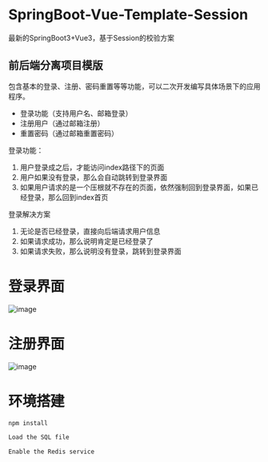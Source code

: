 # SpringBoot-Vue-Template-Session
最新的SpringBoot3+Vue3，基于Session的校验方案

## 前后端分离项目模版

包含基本的登录、注册、密码重置等等功能，可以二次开发编写具体场景下的应用程序。

* 登录功能（支持用户名、邮箱登录）
* 注册用户（通过邮箱注册）
* 重置密码（通过邮箱重置密码）

登录功能：
1. 用户登录成之后，才能访问index路径下的页面
2. 用户如果没有登录，那么会自动跳转到登录界面
3. 如果用户请求的是一个压根就不存在的页面，依然强制回到登录界面，如果已经登录，那么回到index首页

登录解决方案
1. 无论是否已经登录，直接向后端请求用户信息
2. 如果请求成功，那么说明肯定是已经登录了
3. 如果请求失败，那么说明没有登录，跳转到登录界面


# 登录界面
![image](https://github.com/Royster1/SpringBoot-Vue-Template-Session/assets/95138253/00c1443f-9243-4116-b661-ccd6c5d83bff)

# 注册界面
![image](https://github.com/Royster1/SpringBoot-Vue-Template-Session/assets/95138253/4f185998-ff70-404a-a7ac-59ace98f2575)

# 环境搭建
```sh
npm install
```

```sh
Load the SQL file
```

```sh
Enable the Redis service
```